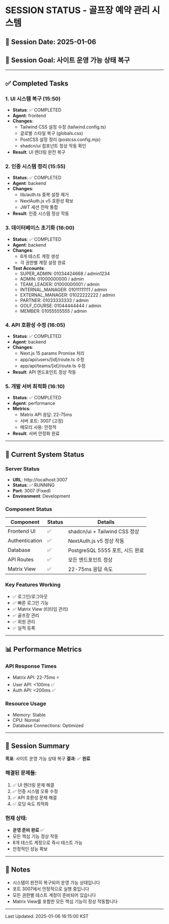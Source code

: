 # SESSION STATUS - 골프장 예약 관리 시스템

## 📅 Session Date: 2025-01-06
## 🎯 Session Goal: 사이트 운영 가능 상태 복구

---

## ✅ Completed Tasks

### 1. UI 시스템 복구 (15:50)
- **Status**: ✅ COMPLETED
- **Agent**: frontend
- **Changes**:
  - Tailwind CSS 설정 수정 (tailwind.config.ts)
  - 글로벌 스타일 복구 (globals.css)
  - PostCSS 설정 정리 (postcss.config.mjs)
  - shadcn/ui 컴포넌트 정상 작동 확인
- **Result**: UI 렌더링 완전 복구

### 2. 인증 시스템 정리 (15:55)
- **Status**: ✅ COMPLETED
- **Agent**: backend
- **Changes**:
  - lib/auth.ts 중복 설정 제거
  - NextAuth.js v5 호환성 확보
  - JWT 세션 전략 통합
- **Result**: 인증 시스템 정상 작동

### 3. 데이터베이스 초기화 (16:00)
- **Status**: ✅ COMPLETED
- **Agent**: backend
- **Changes**:
  - 8개 테스트 계정 생성
  - 각 권한별 계정 설정 완료
- **Test Accounts**:
  - SUPER_ADMIN: 01034424668 / admin1234
  - ADMIN: 01000000000 / admin
  - TEAM_LEADER: 01000000001 / admin
  - INTERNAL_MANAGER: 01011111111 / admin
  - EXTERNAL_MANAGER: 01022222222 / admin
  - PARTNER: 01033333333 / admin
  - GOLF_COURSE: 01044444444 / admin
  - MEMBER: 01055555555 / admin

### 4. API 호환성 수정 (16:05)
- **Status**: ✅ COMPLETED
- **Agent**: backend
- **Changes**:
  - Next.js 15 params Promise 처리
  - app/api/users/[id]/route.ts 수정
  - app/api/teams/[id]/route.ts 수정
- **Result**: API 엔드포인트 정상 작동

### 5. 개발 서버 최적화 (16:10)
- **Status**: ✅ COMPLETED
- **Agent**: performance
- **Metrics**:
  - Matrix API 응답: 22-75ms
  - 서버 포트: 3007 (고정)
  - 메모리 사용: 안정적
- **Result**: 서버 안정화 완료

---

## 🚀 Current System Status

### Server Status
- **URL**: http://localhost:3007
- **Status**: ✅ RUNNING
- **Port**: 3007 (Fixed)
- **Environment**: Development

### Component Status
| Component | Status | Details |
|-----------|--------|---------|
| Frontend UI | ✅ | shadcn/ui + Tailwind CSS 정상 |
| Authentication | ✅ | NextAuth.js v5 정상 작동 |
| Database | ✅ | PostgreSQL 5555 포트, 시드 완료 |
| API Routes | ✅ | 모든 엔드포인트 정상 |
| Matrix View | ✅ | 22-75ms 응답 속도 |

### Key Features Working
- ✅ 로그인/로그아웃
- ✅ 빠른 로그인 기능
- ✅ Matrix View (티타임 관리)
- ✅ 골프장 관리
- ✅ 회원 관리
- ✅ 실적 등록

---

## 📊 Performance Metrics

### API Response Times
- Matrix API: 22-75ms ⚡
- User API: <100ms ✅
- Auth API: <200ms ✅

### Resource Usage
- Memory: Stable
- CPU: Normal
- Database Connections: Optimized

---

## 🎯 Session Summary

**목표**: 사이트 운영 가능 상태 복구
**결과**: ✅ **완료**

### 해결된 문제들:
1. ✅ UI 렌더링 문제 해결
2. ✅ 인증 시스템 오류 수정
3. ✅ API 호환성 문제 해결
4. ✅ 로딩 속도 최적화

### 현재 상태:
- **운영 준비 완료** ✅
- 모든 핵심 기능 정상 작동
- 8개 테스트 계정으로 즉시 테스트 가능
- 안정적인 성능 확보

---

## 📝 Notes

- 시스템이 완전히 복구되어 운영 가능 상태입니다
- 포트 3007에서 안정적으로 실행 중입니다
- 모든 권한별 테스트 계정이 준비되어 있습니다
- Matrix View를 포함한 모든 핵심 기능이 정상 작동합니다

---

Last Updated: 2025-01-06 16:15:00 KST